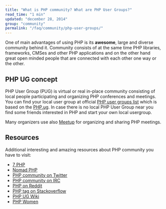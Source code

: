 ```yaml
---
title: "What is PHP community? What are PHP User Groups?"
read_time: "1 min"
updated: "december 28, 2014"
group: "community"
permalink: "/faq/community/php-user-groups/"
---
```


One of main advantages of using PHP is its **awesome**, large and diverse community behind it. Community consists of at the same time
PHP libraries, frameworks, CMSes and other PHP applications and on the other hand great open minded people that are connected with
each other one way or the other.

## PHP UG concept

PHP User Group (PUG) is virtual or real in-place community consisting of local people participating and organizing PHP conferences and meetings. You
can find your local user group at official [PHP user groups list][php-net-ug] which is based on the [PHP.ug][php-ug]. In case there is no local
PHP User Group near you find some friends interested in PHP and start your own local usergroup.

Many organizers use also [Meetup](http://www.meetup.com/) for organizing and sharing PHP meetings.

## Resources

Additional interesting and amazing resources about PHP community you have to visit:

* [7 PHP](http://7php.com/category/conferences-user-groups/)
* [Nomad PHP](http://nomadphp.com)
* [PHP community on Twitter](https://twitter.com/phpc)
* [PHP community on IRC](irc://chat.freenode.net:6667/phpc)
* [PHP on Reddit](http://www.reddit.com/r/PHP)
* [PHP tag on Stackoverflow](http://stackoverflow.com/questions/tagged/php)
* [PHP UG Wiki](https://wiki.php.net/usergroups)
* [PHP Women](http://phpwomen.org/)

[php-net-ug]: http://php.net/ug
[php-ug]: http://php.ug
